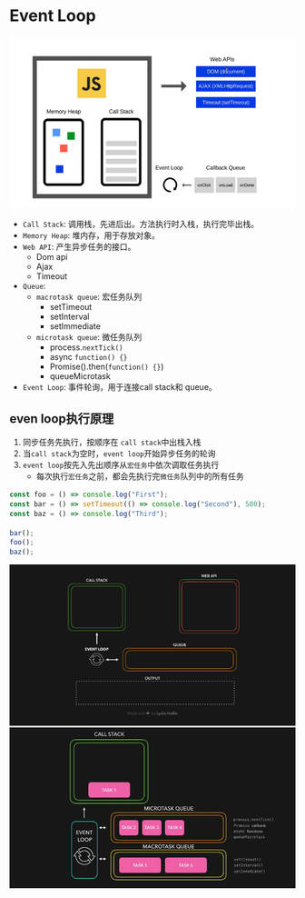 # Event Loop

![](./assets/event_loop1.jpg)
+ `Call Stack`: 调用栈，先进后出。方法执行时入栈，执行完毕出栈。
+ `Memory Heap`: 堆内存，用于存放对象。
+ `Web API`: 产生异步任务的接口。
  + Dom api
  + Ajax
  + Timeout
+ `Queue`:
  + `macrotask queue`: 宏任务队列
    + setTimeout
    + setInterval
    + setImmediate
  + `microtask queue`: 微任务队列
    + process.`nextTick()`
    + async `function() {}`
    + Promise().then(`function() {}`)
    + queueMicrotask
+ `Event Loop`: 事件轮询，用于连接call stack和 queue。

## even loop执行原理
1. 同步任务先执行，按顺序在 `call stack`中出栈入栈
2. 当`call stack`为空时，`event loop`开始异步任务的轮询
3. `event loop`按先入先出顺序从`宏任务`中依次调取任务执行
   + 每次执行`宏任务`之前，都会先执行完`微任务`队列中的所有任务
```js
const foo = () => console.log("First");
const bar = () => setTimeout(() => console.log("Second"), 500);
const baz = () => console.log("Third");

bar();
foo();
baz();
```
![](assets/event_loop2.gif)
![](assets/event_loop3.webp)